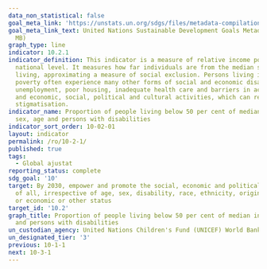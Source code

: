 ```yaml
---
data_non_statistical: false
goal_meta_link: 'https://unstats.un.org/sdgs/files/metadata-compilation/Metadata-Goal-10.pdf '
goal_meta_link_text: United Nations Sustainable Development Goals Metadata (PDF 4.0
  MB)
graph_type: line
indicator: 10.2.1
indicator_definition: This indicator is a measure of relative income poverty at the
  national level. It measures how far individuals are from the median standard of
  living, approximating a measure of social exclusion. Persons living in relative
  poverty often experience many other forms of social and economic disadvantage through
  unemployment, poor housing, inadequate health care and barriers in accessing education
  and economic, social, political and cultural activities, which can result from social
  stigmatisation.
indicator_name: Proportion of people living below 50 per cent of median income, by
  sex, age and persons with disabilities
indicator_sort_order: 10-02-01
layout: indicator
permalink: /ro/10-2-1/
published: true
tags:
  - Global ajustat
reporting_status: complete
sdg_goal: '10'
target: By 2030, empower and promote the social, economic and political inclusion
  of all, irrespective of age, sex, disability, race, ethnicity, origin, religion
  or economic or other status
target_id: '10.2'
graph_title: Proportion of people living below 50 per cent of median income, by sex, age
  and persons with disabilities
un_custodian_agency: United Nations Children's Fund (UNICEF) World Bank (WB)
un_designated_tier: '3'
previous: 10-1-1
next: 10-3-1
---
```

